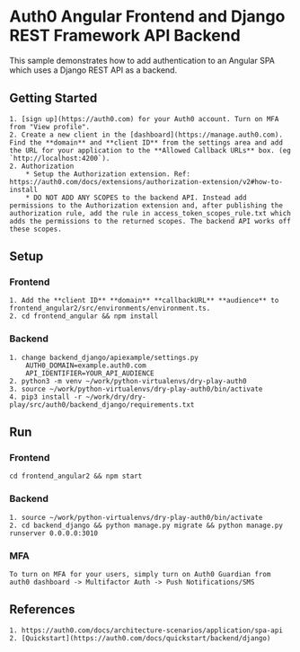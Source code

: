 # Auth0 Angular Frontend and Django REST Framework API Backend

This sample demonstrates how to add authentication to an Angular SPA which uses a Django REST API as a backend.


## Getting Started
    1. [sign up](https://auth0.com) for your Auth0 account. Turn on MFA from "View profile".
    2. Create a new client in the [dashboard](https://manage.auth0.com). Find the **domain** and **client ID** from the settings area and add the URL for your application to the **Allowed Callback URLs** box. (eg `http://localhost:4200`).
    2. Authorization
        * Setup the Authorization extension. Ref: https://auth0.com/docs/extensions/authorization-extension/v2#how-to-install
        * DO NOT ADD ANY SCOPES to the backend API. Instead add permissions to the Authorization extension and, after publishing the authorization rule, add the rule in access_token_scopes_rule.txt which adds the permissions to the returned scopes. The backend API works off these scopes.


## Setup

### Frontend
    1. Add the **client ID** **domain** **callbackURL** **audience** to frontend_angular2/src/environments/environment.ts.
    2. cd frontend_angular && npm install

### Backend
    1. change backend_django/apiexample/settings.py
        AUTH0_DOMAIN=example.auth0.com
        API_IDENTIFIER=YOUR_API_AUDIENCE
    2. python3 -m venv ~/work/python-virtualenvs/dry-play-auth0
    3. source ~/work/python-virtualenvs/dry-play-auth0/bin/activate
    4. pip3 install -r ~/work/dry/dry-play/src/auth0/backend_django/requirements.txt

## Run

### Frontend
    cd frontend_angular2 && npm start

### Backend
    1. source ~/work/python-virtualenvs/dry-play-auth0/bin/activate
    2. cd backend_django && python manage.py migrate && python manage.py runserver 0.0.0.0:3010


### MFA
    To turn on MFA for your users, simply turn on Auth0 Guardian from auth0 dashboard -> Multifactor Auth -> Push Notifications/SMS


## References

    1. https://auth0.com/docs/architecture-scenarios/application/spa-api
    2. [Quickstart](https://auth0.com/docs/quickstart/backend/django)
